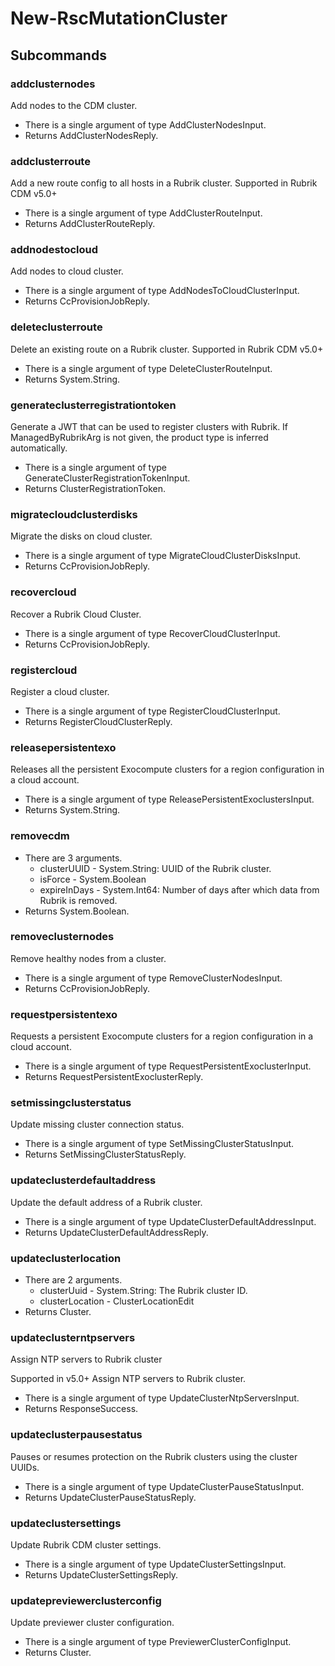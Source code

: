 # New-RscMutationCluster
## Subcommands
### addclusternodes
Add nodes to the CDM cluster.

- There is a single argument of type AddClusterNodesInput.
- Returns AddClusterNodesReply.
### addclusterroute
Add a new route config to all hosts in a Rubrik cluster. Supported in Rubrik CDM v5.0+

- There is a single argument of type AddClusterRouteInput.
- Returns AddClusterRouteReply.
### addnodestocloud
Add nodes to cloud cluster.

- There is a single argument of type AddNodesToCloudClusterInput.
- Returns CcProvisionJobReply.
### deleteclusterroute
Delete an existing route on a Rubrik cluster. Supported in Rubrik CDM v5.0+

- There is a single argument of type DeleteClusterRouteInput.
- Returns System.String.
### generateclusterregistrationtoken
Generate a JWT that can be used to register clusters with Rubrik. If ManagedByRubrikArg is not given, the product type is inferred automatically.

- There is a single argument of type GenerateClusterRegistrationTokenInput.
- Returns ClusterRegistrationToken.
### migratecloudclusterdisks
Migrate the disks on cloud cluster.

- There is a single argument of type MigrateCloudClusterDisksInput.
- Returns CcProvisionJobReply.
### recovercloud
Recover a Rubrik Cloud Cluster.

- There is a single argument of type RecoverCloudClusterInput.
- Returns CcProvisionJobReply.
### registercloud
Register a cloud cluster.

- There is a single argument of type RegisterCloudClusterInput.
- Returns RegisterCloudClusterReply.
### releasepersistentexo
Releases all the persistent Exocompute clusters for a region configuration in a cloud account.

- There is a single argument of type ReleasePersistentExoclustersInput.
- Returns System.String.
### removecdm
- There are 3 arguments.
    - clusterUUID - System.String: UUID of the Rubrik cluster.
    - isForce - System.Boolean
    - expireInDays - System.Int64: Number of days after which data from Rubrik is removed.
- Returns System.Boolean.
### removeclusternodes
Remove healthy nodes from a cluster.

- There is a single argument of type RemoveClusterNodesInput.
- Returns CcProvisionJobReply.
### requestpersistentexo
Requests a persistent Exocompute clusters for a region configuration in a cloud account.

- There is a single argument of type RequestPersistentExoclusterInput.
- Returns RequestPersistentExoclusterReply.
### setmissingclusterstatus
Update missing cluster connection status.

- There is a single argument of type SetMissingClusterStatusInput.
- Returns SetMissingClusterStatusReply.
### updateclusterdefaultaddress
Update the default address of a Rubrik cluster.

- There is a single argument of type UpdateClusterDefaultAddressInput.
- Returns UpdateClusterDefaultAddressReply.
### updateclusterlocation
- There are 2 arguments.
    - clusterUuid - System.String: The Rubrik cluster ID.
    - clusterLocation - ClusterLocationEdit
- Returns Cluster.
### updateclusterntpservers
Assign NTP servers to Rubrik cluster

Supported in v5.0+
Assign NTP servers to Rubrik cluster.

- There is a single argument of type UpdateClusterNtpServersInput.
- Returns ResponseSuccess.
### updateclusterpausestatus
Pauses or resumes protection on the Rubrik clusters using the cluster UUIDs.

- There is a single argument of type UpdateClusterPauseStatusInput.
- Returns UpdateClusterPauseStatusReply.
### updateclustersettings
Update Rubrik CDM cluster settings.

- There is a single argument of type UpdateClusterSettingsInput.
- Returns UpdateClusterSettingsReply.
### updatepreviewerclusterconfig
Update previewer cluster configuration.

- There is a single argument of type PreviewerClusterConfigInput.
- Returns Cluster.
